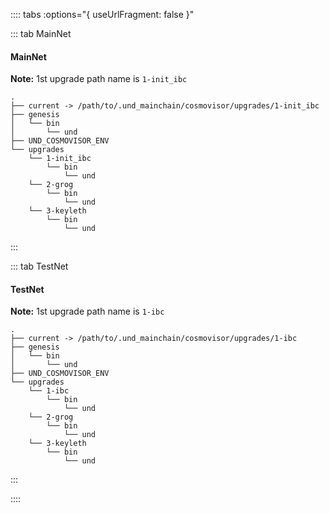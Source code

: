 :::: tabs :options="{ useUrlFragment: false }"

::: tab MainNet
#### MainNet

**Note:** 1st upgrade path name is `1-init_ibc`

```
.
├── current -> /path/to/.und_mainchain/cosmovisor/upgrades/1-init_ibc
├── genesis
│   └── bin
│       └── und
├── UND_COSMOVISOR_ENV
└── upgrades
    └── 1-init_ibc
        └── bin
            └── und
    └── 2-grog
        └── bin
            └── und
    └── 3-keyleth
        └── bin
            └── und
```
:::

::: tab TestNet
#### TestNet

**Note:** 1st upgrade path name is `1-ibc`

```
.
├── current -> /path/to/.und_mainchain/cosmovisor/upgrades/1-ibc
├── genesis
│   └── bin
│       └── und
├── UND_COSMOVISOR_ENV
└── upgrades
    └── 1-ibc
        └── bin
            └── und
    └── 2-grog
        └── bin
            └── und
    └── 3-keyleth
        └── bin
            └── und
```
:::

::::
